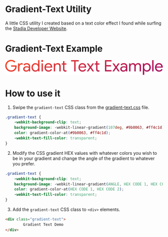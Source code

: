 # Gradient-Text Utility
A little CSS utility I created based on a text color effect I found while surfing the [Stadia Developer Website](https://stadia.dev).

# Gradient-Text Example
![Gradient Text Example](https://raw.githubusercontent.com/TheShadowSmith/gradient-text/master/gradient-text-example.png "Gradient Text Example")[]()

# How to use it
1. Swipe the `gradient-text` CSS class from the [gradient-text.css](https://github.com/TheShadowSmith/gradient-text/blob/master/gradient-text.css) file.
```CSS
.gradient-text {
    -webkit-background-clip: text;
    background-image: -webkit-linear-gradient(107deg, #9b0063, #ff4c1d);
    color: gradient-color-at(#9b0063, #ff4c1d);
    -webkit-text-fill-color: transparent;
}
```
2. Modify the CSS gradient HEX values with whatever colors you wish to be in your gradient and change the angle of the gradient to whatever you prefer.
```CSS
.gradient-text {
    -webkit-background-clip: text;
    background-image: -webkit-linear-gradient(ANGLE, HEX CODE 1, HEX CODE 2);
    color: gradient-color-at(HEX CODE 1, HEX CODE 2);
    -webkit-text-fill-color: transparent;
}
```
3. Add the `gradient-text` CSS class to `<div>` elements.
```HTML
<div class="gradient-text">
        Gradient Text Demo
</div>
```